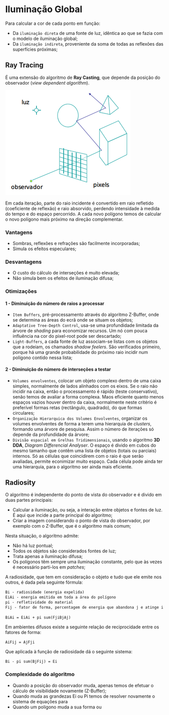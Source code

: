 # Iluminação Global

Para calcular a cor de cada ponto em função:
- Da `iluminação direta` de uma fonte de luz, idêntica ao que se fazia com o modelo de iluminação global;
- Da `iluminação indireta`, proveniente da soma de todas as reflexões das superfícies próximas;

## Ray Tracing

É uma extensão do algoritmo de **Ray Casting**, que depende da posição do observador (*view dependent algorithm*).

![Ray Tracing](../Images/RayTracing.png)

Em cada iteração, parte do raio incidente é convertido em raio refletido (coeficiente de reflexão) e raio absorvido, perdendo intensidade à medida do tempo e do espaço percorrido. A cada novo polígono temos de calcular o novo polígono mais próximo na direção complementar.

### Vantagens

- Sombras, reflexões e refrações são facilmente incorporadas;
- Simula os efeitos especulares;

### Desvantagens

- O custo do cálculo de interseções é muito elevada;
- Não simula bem os efeitos de iluminação difusa;

### Otimizações

#### 1 - Diminuição do número de raios a processar

- `Item Buffers`, pré-processamento através do algoritmo Z-Buffer, onde se determina as áreas do ecrã onde se situam os objetos;
- `Adaptative Tree-Depth Control`, usa-se uma profundidade limitada da árvore de *shading* para economizar recursos. Um nó com pouca influência na cor do pixel-root pode ser descartado; 
- `Light-Buffers`, a cada fonte de luz associam-se listas com os objetos que a rodeiam, os chamados *shadow feelers*. São verificados primeiro, porque há uma grande probabilidade do próximo raio incidir num polígono contido nessa lista;

#### 2 - Diminuição do número de interseções a testar

- `Volumes envolventes`, colocar um objeto complexo dentro de uma caixa simples, normalmente de lados alinhados com os eixos. Se o raio não incidir na caixa, então o processamento é rápido (teste conservativo), senão temos de avaliar a forma complexa. Maos eficiente quanto menos espaços vazios houver dentro da caixa, normalmente neste critério é preferível formas retas (rectângulo, quadrado), do que formas circulares;
- `Organização Hierarquica dos Volumes Envolventes`, organizar os volumes envolventes de forma a terem uma hierarquia de *clusters*, formando uma árvore de pesquisa. Assim o número de iterações só depende da profundidade da árvore;
- `Divisão espacial em Grelhas Tridimensionais`, usando o algoritmo **3D DDA**, *Diagram Differencial Analyser*. O espaço é divido em cubos do mesmo tamanho que contêm uma lista de objetos (totais ou parciais) internos. Só as células que coincidirem com o raio é que serão avaliadas, permite econimizar muito espaço. Cada célula pode ainda ter uma hierarquia, para o algoritmo ser ainda mais eficiente.

## Radiosity

O algoritmo é independente do ponto de vista do observador e é divido em duas partes principais:

- Calcular a iluminação, ou seja, a interação entre objetos e fontes de luz. É aqui que incide a parte principal do algoritmo;
- Criar a imagem considerando o ponto de vista do observador, por exemplo com o Z-Buffer, que é o algoritmo mais comum;

Nesta situação, o algoritmo admite:

- Não há luz pontual;
- Todos os objetos são considerados fontes de luz;
- Trata apenas a iluminação difusa;
- Os polígonos têm sempre uma iluminação constante, pelo que às vezes é necessário parti-los em *patches*;

A radiosidade, que tem em consideração o objeto e tudo que ele emite nos outros, é dada pela seguinte fórmula:

```note
Bi - radiosidade (energia expelida)
EiAi - energia emitida em toda a área do polígono
pi - refletividade do material
Fij - fator de forma, percentagem de energia que abandona j e atinge i

BiAi = EiAi + pi sum(FjiBjAj)
```

Em ambientes difusos existe a seguinte relação de reciprocidade entre os fatores de forma:

```note
AiFij = AjFji
```

Que aplicada à função de radiosidade dá o seguinte sistema:

```note
Bi - pi sum(BjFij) = Ei
```

### Complexidade do algoritmo

- Quando a posição do observador muda, apenas temos de efetuar o cálculo de visibilidade novamente (Z-Buffer);
- Quando muda as grandezas Ei ou Pi temos de resolver novamente o sistema de equações para
- Quando um poligono muda a sua forma ou 